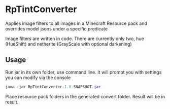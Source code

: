 # RpTintConverter
Applies image filters to all images in a Minecraft Resource pack and overrides model jsons under a specific predicate

Image filters are written in code. There are currently only two, hue (HueShift) and netherite (GrayScale with optional darkening)

## Usage
Run jar in its own folder, use command line. It will prompt you with settings you can modify via the console

```java
java -jar RpTintConverter-1.0-SNAPSHOT.jar
```

Place resource pack folders in the generated convert folder. Result will be in result.
